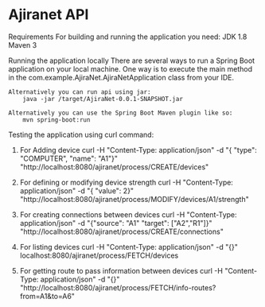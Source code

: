 # Ajiranet API

Requirements
	For building and running the application you need:
		JDK 1.8
		Maven 3

Running the application locally
	There are several ways to run a Spring Boot application on your local machine. One way is to execute the main method in the com.example.AjiraNet.AjiraNetApplication class from your IDE.

	Alternatively you can run api using jar:
		java -jar /target/AjiraNet-0.0.1-SNAPSHOT.jar

	Alternatively you can use the Spring Boot Maven plugin like so:
		mvn spring-boot:run

Testing the application using curl command:

1. For Adding device
	curl -H "Content-Type: application/json" -d "{ \"type\": \"COMPUTER\", \"name\": "A1\"}"  "http://localhost:8080/ajiranet/process/CREATE/devices"

2. For defining or modifying device strength
	curl -H "Content-Type: application/json" -d "{ \"value\": 2}" "http://localhost:8080/ajiranet/process/MODIFY/devices/A1/strength"

3. For creating connections between devices
	curl -H "Content-Type: application/json" -d "{\"source\": \"A1\" \"target\": [\"A2\",\"R1\"]}" "http://localhost:8080/ajiranet/process/CREATE/connections"

4. For listing devices
	curl -H "Content-Type: application/json" -d "{}" localhost:8080/ajiranet/process/FETCH/devices

5. For getting route to pass information between devices 
	curl -H "Content-Type: application/json" -d "{}" "http://localhost:8080/ajiranet/process/FETCH/info-routes?from=A1&to=A6"

